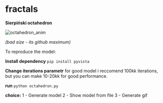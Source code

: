 # fractals

**Sierpiński octahedron**

![octahedron_anim](https://github.com/user-attachments/assets/fa3eb48a-3ea7-4f9b-8711-6721545e08bb)

_(bad size - its github maximum)_



To reproduce the model:
 
**Install dependency**
`pip install pyvista`

**Change iterations parametr**
for good model i reccomend 100kk iterations, but you can make 10-20kk for good performance.

**run**
`python octahedron.py`

**choice:**
1 - Generate model
2 - Show model from file
3 - Generate gif
